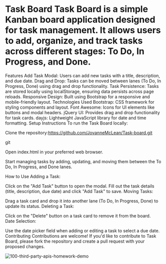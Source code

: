 # Task Board Task Board is a simple Kanban board application designed for task management. It allows users to add, organize, and track tasks across different stages: To Do, In Progress, and Done.

Features Add Task Modal: Users can add new tasks with a title, description, and due date. Drag and Drop: Tasks can be moved between lanes (To Do, In Progress, Done) using drag and drop functionality. Task Persistence: Tasks are stored locally using localStorage, ensuring data persists across page reloads. Responsive Design: Built using Bootstrap for a responsive and mobile-friendly layout. Technologies Used Bootstrap: CSS framework for styling components and layout. Font Awesome: Icons for UI elements like buttons and modal headers. jQuery UI: Provides drag and drop functionality for task cards. dayjs: Lightweight JavaScript library for date and time formatting. Setup Instructions To run the Task Board locally:

Clone the repository:https://github.com/JovanneMcLean/Task-board.git

git 

Open index.html in your preferred web browser.

Start managing tasks by adding, updating, and moving them between the To Do, In Progress, and Done lanes.

How to Use Adding a Task:

Click on the "Add Task" button to open the modal. Fill out the task details (title, description, due date) and click "Add Task" to save. Moving Tasks:

Drag a task card and drop it into another lane (To Do, In Progress, Done) to update its status. Deleting a Task:

Click on the "Delete" button on a task card to remove it from the board. Date Selection:

Use the date picker field when adding or editing a task to select a due date. Contributing Contributions are welcome! If you'd like to contribute to Task Board, please fork the repository and create a pull request with your proposed changes.

![100-third-party-apis-homework-demo](https://github.com/JovanneMcLean/Task-board/assets/107091978/e1108191-d3be-4522-900c-a30dba7f3d3f)
